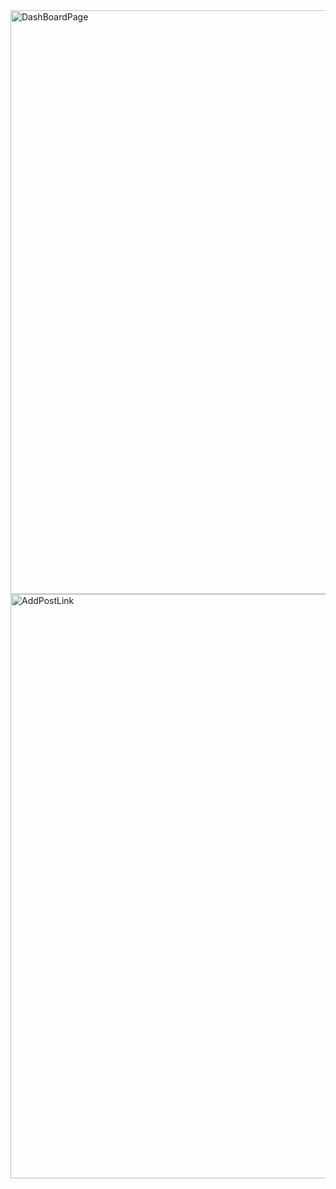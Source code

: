 

<img width="934" alt="DashBoardPage" src="https://user-images.githubusercontent.com/54434689/131973610-5c946732-28c3-41b3-b889-a565cad73861.PNG">

<img width="935" alt="AddPostLink" src="https://user-images.githubusercontent.com/54434689/131973656-368af5a0-a1b0-4ef4-90d3-80c281cbc7b3.PNG">


